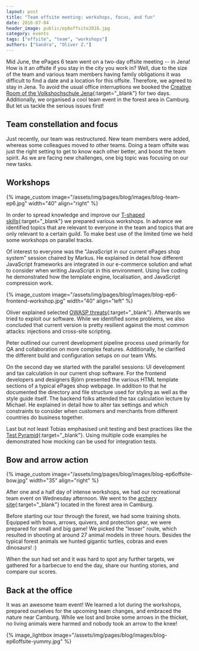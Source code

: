 ```yaml
---
layout: post
title: "Team offsite meeting: workshops, focus, and fun"
date: 2016-07-04
header_image: public/ep6offsite2016.jpg
category: events
tags: ["offsite", "team", "workshops"]
authors: ["Sandra", "Oliver Z."]
---
```


Mid June, the ePages 6 team went on a two-day offsite meeting -- in Jena! How is it an offsite if you stay in the city you work in? Well, due to the size of the team and various team members having family obligations it was difficult to find a date and a location for this offsite.
Therefore, we agreed to stay in Jena. To avoid the usual office interruptions we booked the [Creative Room of the Volkshochschule Jena](https://www.vhs-jena.de/de/service/raumvermietung/649482#/collapse4){:target="_blank"} for two days. Additionally, we organised a cool team event in the forest area in Camburg. But let us tackle the serious issues first!

## Team constellation and focus

Just recently, our team was restructured. New team members were added, whereas some colleagues moved to other teams. Doing a team offsite was just the right setting to get to know each other better, and boost the team spirit. As we are facing new challenges, one big topic was focusing on our new tasks.

## Workshops

{% image_custom image="/assets/img/pages/blog/images/blog-team-ep6.jpg" width="40" align="right" %}

In order to spread knowledge and improve our [T-shaped skills](https://en.wikipedia.org/wiki/T-shaped_skills){:target="_blank"} we prepared various workshops.
In advance we identified topics that are relevant to everyone in the team and topics that are only relevant to a certain guild.
To make best use of the limited time we held some workshops on parallel tracks.

Of interest to everyone was the "JavaScript in our current ePages shop system" session chaired by Markus. He explained in detail how different JavaScript frameworks are integrated in our e-commerce solution and what to consider when writing JavaScript in this environment. Using live coding he demonstrated how the template engine, localisation, and JavaScript compression work.

{% image_custom image="/assets/img/pages/blog/images/blog-ep6-frontend-workshop.jpg" width="40" align="left" %}

Oliver explained selected [OWASP threats](https://www.owasp.org/index.php/Cheat_Sheets){:target="_blank"}. Afterwards we tried to exploit our software. While we identified some problems, we also concluded that current version is pretty resilient against the most common attacks: injections and cross-site scripting.

Peter outlined our current development pipeline process used primarily for QA and collaboration on more complex features.
Additionally, he clarified the different build and configuration setups on our team VMs.

On the second day we started with the parallel sessions: UI development and tax calculation in our current shop software.
For the frontend developers and designers Björn presented the various HTML template sections of a typical ePages shop webpage. In addition to that he documented the directory and file structure used for styling as well as the style guide itself.
The backend folks attended the tax calculation lecture by Michael. He explained in detail how to alter tax settings and which constraints to consider when customers and merchants from different countries do business together.

Last but not least Tobias emphasised unit testing and best practices like the [Test Pyramid](http://martinfowler.com/bliki/TestPyramid.html){:target="_blank"}. Using multiple code examples he demonstrated how mocking can be used for integration tests.

## Bow and arrow action

{% image_custom image="/assets/img/pages/blog/images/blog-ep6offsite-bow.jpg" width="35" align="right" %}

After one and a half day of intense workshops, we had our recreational team event on Wednesday afternoon. We went to the [archery site](http://camburger-bogenschuetzen.de/){:target="_blank"} located in the forest area in Camburg.

Before starting our tour through the forest, we had some training shots. Equipped with bows, arrows, quivers, and protection gear, we were prepared for small and big game! We picked the "lesser" route, which resulted in shooting at around 27 animal models in three hours. Besides the typical forest animals we hunted gigantic turtles, cobras and even dinosaurs! :)

When the sun had set and it was hard to spot any further targets, we gathered for a barbecue to end the day, share our hunting stories, and compare our scores.

## Back at the office

It was an awesome team event! We learned a lot during the workshops, prepared ourselves for the upcoming team changes, and embraced the nature near Camburg.
While we lost and broke some arrows in the thicket, no living animals were harmed and nobody took an arrow to the knee!

{% image_lightbox image="/assets/img/pages/blog/images/blog-ep6offsite-yummy.jpg" %}
